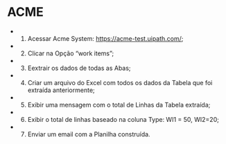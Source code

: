 # ACME

- 1. Acessar Acme System: https://acme-test.uipath.com/;
- 2. Clicar na Opção “work items”;
- 3. Eextrair os dados de todas as Abas;
- 4. Criar um arquivo do Excel com todos os dados da Tabela que foi extraída anteriormente;
- 5. Exibir uma mensagem com o total de Linhas da Tabela extraída;
- 6. Exibir o total de linhas baseado na coluna Type: WI1 = 50, WI2=20;
- 7. Enviar um email com a Planilha construída.
